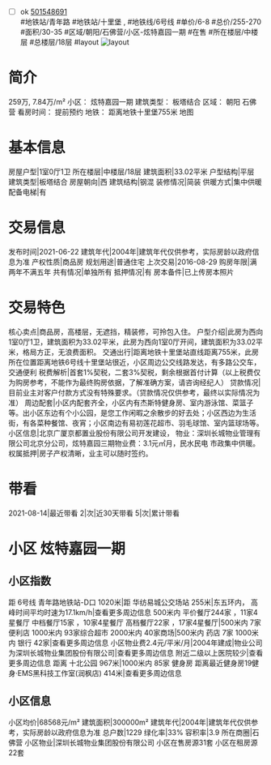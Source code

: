 - [ ] ok [501548691](https://bj.5i5j.com/ershoufang/501548691.html)  
 #地铁站/青年路 #地铁站/十里堡 ,  #地铁线/6号线
#单价/6-8 #总价/255-270 #面积/30-35   #区域/朝阳/石佛营/小区-炫特嘉园一期 #在售 #所在楼层/中楼层 #总楼层/18层 #layout 
![layout](http://image2a.5i5j.com/bdir/layout/198578556484440482bf522cd960c896.png_P5.jpg) 
# 简介 
 259万,  7.84万/m² 
小区： 炫特嘉园一期
建筑类型： 板塔结合
区域： 朝阳 石佛营
看房时间： 提前预约
地铁： 距离地铁十里堡755米 地图
# 基本信息 
 房屋户型|1室0厅1卫
所在楼层|中楼层/18层
建筑面积|33.02平米
户型结构|平层
建筑类型|板塔结合
房屋朝向|西
建筑结构|钢混
装修情况|简装
供暖方式|集中供暖
配备电梯|有
# 交易信息 
 发布时间|2021-06-22
建筑年代|2004年|建筑年代仅供参考，实际房龄以政府信息为准
产权性质|商品房
规划用途|普通住宅
上次交易|2016-08-29
购房年限|满两年不满五年
共有情况|单独所有
抵押情况|有
房本备件|已上传房本照片
# 交易特色 
 核心卖点|商品房，高楼层，无遮挡，精装修，可拎包入住。
户型介绍|此房为西向1室0厅1卫，建筑面积为33.02平米，此房为西向1室0厅开间，建筑面积为33.02平米，格局方正，无浪费面积。
交通出行|距离地铁十里堡站直线距离755米，此房所在位置距离地铁6号线十里堡站很近，小区周边公交线路发达，有多路公交车，交通便利
税费解析|首套1%契税，二套3%契税，剩余根据首付计算（以上税费仅为购房参考，不能作为最终购房依据，了解准确方案，请咨询经纪人）
贷款情况|目前业主对客户付款方式没有特殊要求。（贷款情况仅供参考，最终以实际情况为准）
周边配套|小区内配套齐全，小区内有杰斯特健身房、室内游泳馆、菜篮子等。出小区东边有个小公园，是您工作闲暇之余散步的好去处；小区西边为生活街，有各菜种餐馆、夜宵；小区南边有易初莲花超市、羽毛球馆、室内篮球场等。
小区信息|北京广厦京都置业股份有限公司开发建设， 物业：深圳长城物业管理有限公司北京分公司，炫特嘉园三期物业费：3.1元㎡月，民水民电 市政集中供暖。
权属抵押|房子产权清晰，业主可以随时签约。
# 带看 
 2021-08-14|最近带看	 2|次|近30天带看	 5|次|累计带看
# 小区 炫特嘉园一期
## 小区指数 
 距 6号线 青年路地铁站-D口 1020米|距 华纺易城公交场站 255米|东五环内， 高峰时间平均时速为17.1km/h|查看更多周边信息
500米内 平价餐厅244家 ，11家4星餐厅
中档餐厅15家 ，10家4星餐厅
高档餐厅22家 ，17家4星餐厅|500米内 7家便利店
1000米内 93家综合超市
2000米内 40家商场|500米内 药店 7家
1000米内 银行 42家|查看更多周边信息
小区物业费2.4元/平米/月|2004年建成|物业公司为深圳长城物业集团股份有限公司|查看更多周边信息
附近二级以上医院较少|查看更多周边信息
距离 十北公园 967米|1000米内 85家 健身房
距离最近健身房19健身·EMS黑科技工作室(润枫店) 414米|查看更多周边信息
## 小区信息 
 小区均价|68568元/m²
建筑面积|300000m²
建筑年代|2004年|建筑年代仅供参考，实际房龄以政府信息为准
总户数|1229
绿化率|33%
容积率|3.9
所在商圈|石佛营
小区物业|深圳长城物业集团股份有限公司
小区在售房源31套
小区在租房源22套
